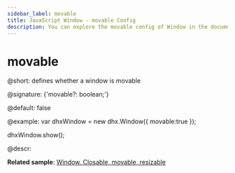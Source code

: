 ```yaml
---
sidebar_label: movable
title: JavaScript Window - movable Config 
description: You can explore the movable config of Window in the documentation of the DHTMLX JavaScript UI library. Browse developer guides and API reference, try out code examples and live demos, and download a free 30-day evaluation version of DHTMLX Suite 7.
---
```


# movable

@short: defines whether a window is movable

@signature: {'movable?: boolean;'}

@default: false

@example:
var dhxWindow = new dhx.Window({
    movable:true
});

dhxWindow.show();

@descr:

**Related sample**: [Window. Closable, movable, resizable](https://snippet.dhtmlx.com/nthbfzfr)

[comment]: # (@related: window/how_to_start.md window/configuration.md#movability)
